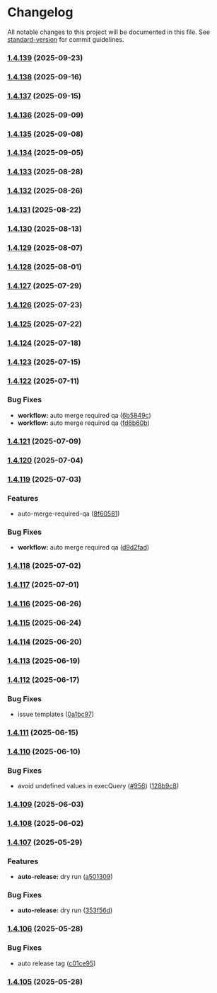 # Changelog

All notable changes to this project will be documented in this file. See [standard-version](https://github.com/conventional-changelog/standard-version) for commit guidelines.

### [1.4.139](https://github.com/juanjoGonDev/fastypest/compare/v1.4.138...v1.4.139) (2025-09-23)

### [1.4.138](https://github.com/juanjoGonDev/fastypest/compare/v1.4.137...v1.4.138) (2025-09-16)

### [1.4.137](https://github.com/juanjoGonDev/fastypest/compare/v1.4.136...v1.4.137) (2025-09-15)

### [1.4.136](https://github.com/juanjoGonDev/fastypest/compare/v1.4.135...v1.4.136) (2025-09-09)

### [1.4.135](https://github.com/juanjoGonDev/fastypest/compare/v1.4.134...v1.4.135) (2025-09-08)

### [1.4.134](https://github.com/juanjoGonDev/fastypest/compare/v1.4.133...v1.4.134) (2025-09-05)

### [1.4.133](https://github.com/juanjoGonDev/fastypest/compare/v1.4.132...v1.4.133) (2025-08-28)

### [1.4.132](https://github.com/juanjoGonDev/fastypest/compare/v1.4.131...v1.4.132) (2025-08-26)

### [1.4.131](https://github.com/juanjoGonDev/fastypest/compare/v1.4.130...v1.4.131) (2025-08-22)

### [1.4.130](https://github.com/juanjoGonDev/fastypest/compare/v1.4.129...v1.4.130) (2025-08-13)

### [1.4.129](https://github.com/juanjoGonDev/fastypest/compare/v1.4.128...v1.4.129) (2025-08-07)

### [1.4.128](https://github.com/juanjoGonDev/fastypest/compare/v1.4.127...v1.4.128) (2025-08-01)

### [1.4.127](https://github.com/juanjoGonDev/fastypest/compare/v1.4.126...v1.4.127) (2025-07-29)

### [1.4.126](https://github.com/juanjoGonDev/fastypest/compare/v1.4.125...v1.4.126) (2025-07-23)

### [1.4.125](https://github.com/juanjoGonDev/fastypest/compare/v1.4.124...v1.4.125) (2025-07-22)

### [1.4.124](https://github.com/juanjoGonDev/fastypest/compare/v1.4.123...v1.4.124) (2025-07-18)

### [1.4.123](https://github.com/juanjoGonDev/fastypest/compare/v1.4.122...v1.4.123) (2025-07-15)

### [1.4.122](https://github.com/juanjoGonDev/fastypest/compare/v1.4.121...v1.4.122) (2025-07-11)


### Bug Fixes

* **workflow:** auto merge required qa ([6b5849c](https://github.com/juanjoGonDev/fastypest/commit/6b5849c2a745d0bd58a2be4ee6aae4fe101b2933))
* **workflow:** auto merge required qa ([fd6b60b](https://github.com/juanjoGonDev/fastypest/commit/fd6b60bf8604f93064ad07775ef8c2b50f018c1a))

### [1.4.121](https://github.com/juanjoGonDev/fastypest/compare/v1.4.120...v1.4.121) (2025-07-09)

### [1.4.120](https://github.com/juanjoGonDev/fastypest/compare/v1.4.119...v1.4.120) (2025-07-04)

### [1.4.119](https://github.com/juanjoGonDev/fastypest/compare/v1.4.118...v1.4.119) (2025-07-03)


### Features

* auto-merge-required-qa ([8f60581](https://github.com/juanjoGonDev/fastypest/commit/8f60581921707051e1e193923fc4db4021e2c00a))


### Bug Fixes

* **workflow:** auto merge required qa ([d9d2fad](https://github.com/juanjoGonDev/fastypest/commit/d9d2fadc904d917e08ea558400c44f586192b97c))

### [1.4.118](https://github.com/juanjoGonDev/fastypest/compare/v1.4.117...v1.4.118) (2025-07-02)

### [1.4.117](https://github.com/juanjoGonDev/fastypest/compare/v1.4.116...v1.4.117) (2025-07-01)

### [1.4.116](https://github.com/juanjoGonDev/fastypest/compare/v1.4.115...v1.4.116) (2025-06-26)

### [1.4.115](https://github.com/juanjoGonDev/fastypest/compare/v1.4.114...v1.4.115) (2025-06-24)

### [1.4.114](https://github.com/juanjoGonDev/fastypest/compare/v1.4.113...v1.4.114) (2025-06-20)

### [1.4.113](https://github.com/juanjoGonDev/fastypest/compare/v1.4.112...v1.4.113) (2025-06-19)

### [1.4.112](https://github.com/juanjoGonDev/fastypest/compare/v1.4.111...v1.4.112) (2025-06-17)


### Bug Fixes

* issue templates ([0a1bc97](https://github.com/juanjoGonDev/fastypest/commit/0a1bc97fb28e398381b1772841cbac295fa01a70))

### [1.4.111](https://github.com/juanjoGonDev/fastypest/compare/v1.4.110...v1.4.111) (2025-06-15)

### [1.4.110](https://github.com/juanjoGonDev/fastypest/compare/v1.4.109...v1.4.110) (2025-06-10)


### Bug Fixes

* avoid undefined values in execQuery ([#956](https://github.com/juanjoGonDev/fastypest/issues/956)) ([128b9c8](https://github.com/juanjoGonDev/fastypest/commit/128b9c84d6f85ab6686db0b4d83c010f93540f7a))

### [1.4.109](https://github.com/juanjoGonDev/fastypest/compare/v1.4.108...v1.4.109) (2025-06-03)

### [1.4.108](https://github.com/juanjoGonDev/fastypest/compare/v1.4.107...v1.4.108) (2025-06-02)

### [1.4.107](https://github.com/juanjoGonDev/fastypest/compare/v1.4.106...v1.4.107) (2025-05-29)


### Features

* **auto-release:** dry run ([a501309](https://github.com/juanjoGonDev/fastypest/commit/a501309353ed852ba439ebdd3f8ddd8c67c44353))


### Bug Fixes

* **auto-release:** dry run ([353f56d](https://github.com/juanjoGonDev/fastypest/commit/353f56dc0293ade2cab8e14cd56dfc37f0e11a58))

### [1.4.106](https://github.com/juanjoGonDev/fastypest/compare/v1.4.104...v1.4.106) (2025-05-28)


### Bug Fixes

* auto release tag ([c01ce95](https://github.com/juanjoGonDev/fastypest/commit/c01ce9558edba130e4df3216f85864546b22c4be))

### [1.4.105](https://github.com/juanjoGonDev/fastypest/compare/v1.4.104...v1.4.105) (2025-05-28)
